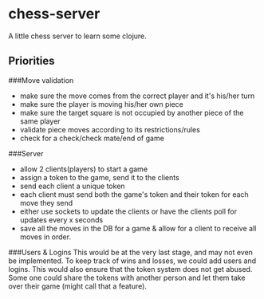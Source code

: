 # chess-server

A little chess server to learn some clojure.

## Priorities

###Move validation
* make sure the move comes from the correct player and it's his/her turn
* make sure the player is moving his/her own piece
* make sure the target square is not occupied by another piece of the same player
* validate piece moves according to its restrictions/rules
* check for a check/check mate/end of game

###Server
* allow 2 clients(players) to start a game
* assign a token to the game, send it to the clients
* send each client a unique token
* each client must send both the game's token and their token for each move they send
* either use sockets to update the clients or have the clients poll for updates every x seconds
* save all the moves in the DB for a game & allow for a client to receive all moves in order.


###Users & Logins
This would be at the very last stage, and may not even be implemented. To keep track of wins and losses, we could add users and logins.
This would also ensure that the token system does not get abused. Some one could share the tokens with another person and let them take over their game (might call that a feature).
